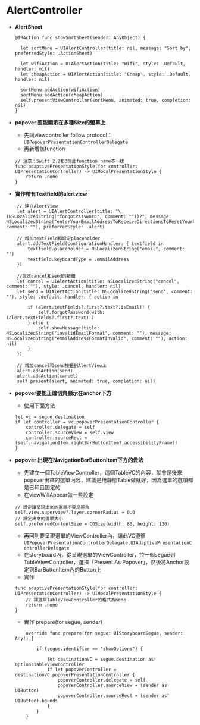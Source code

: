 # AlertController

* **AlertSheet**

  ```text
  @IBAction func showSortSheet(sender: AnyObject) {

    let sortMenu = UIAlertController(title: nil, message: "Sort by", preferredStyle: .ActionSheet)

    let wifiAction = UIAlertAction(title: "Wifi", style: .Default, handler: nil)
    let cheapAction = UIAlertAction(title: "Cheap", style: .Default, handler: nil)

    sortMenu.addAction(wifiAction)
    sortMenu.addAction(cheapAction)
    self.presentViewController(sortMenu, animated: true, completion: nil)
  }
  ```

* **popover 要能顯示在多種Size的螢幕上**

  * 先讓viewcontroller follow protocol：`UIPopoverPresentationControllerDelegate`
  * 再新增該function

  ```text
  // 注意：Swift 2.2和3的此function name不一樣
  func adaptivePresentationStyle(for controller: UIPresentationController) -> UIModalPresentationStyle {
      return .none
  }
  ```

* **實作帶有Textfield的alertview**

```text
    // 建立AlertView
    let alert = UIAlertController(title: "\(NSLocalizedString("forgotPassword", comment: ""))?", message: NSLocalizedString("enterYourEmailAddressToReceiveDirectionsToResetYourPassword", comment: ""), preferredStyle: .alert)

    // 增加textField和設定placeholder
    alert.addTextField(configurationHandler: { textfield in
        textfield.placeholder = NSLocalizedString("email", comment: "")
        textfield.keyboardType = .emailAddress
    })

    //設定cancel和send的按鈕
    let cancel = UIAlertAction(title: NSLocalizedString("cancel", comment: ""), style: .cancel, handler: nil)
    let send = UIAlertAction(title: NSLocalizedString("send", comment: ""), style: .default, handler: { action in

        if (alert.textFields?.first?.text?.isEmail)! {
            self.forgotPassword(with: (alert.textFields?.first?.text)!)
        } else {
            self.showMessage(title: NSLocalizedString("invalidEmailFormat", comment: ""), message: NSLocalizedString("emailAddressFormatInvalid", comment: ""), action: nil)
        }
    })

    // 增加cancel和send按鈕到AlertView上
    alert.addAction(send)
    alert.addAction(cancel)
    self.present(alert, animated: true, completion: nil)
```

* **popover要能正確切齊顯示在anchor下方**

  * 使用下面方法

  ```text
  let vc = segue.destination
  if let controller = vc.popoverPresentationController {
      controller.delegate = self
      controller.sourceView = self.view
      controller.sourceRect = (self.navigationItem.rightBarButtonItem?.accessibilityFrame)!
  }
  ```

* **popover 出現在NavigationBarButtonItem下方的做法**

  * 先建立一個TableViewController，這個TableVC的內容，就會是後來popover出來的選單內容，建議是用靜態Table做就好，因為選單的選項都是已知且固定的
  * 在viewWillAppear做一些設定

  ```text
  // 設定讓呈現出來的選單不要是圓角
  self.view.superview?.layer.cornerRadius = 0.0
  // 設定出來的選單大小
  self.preferredContentSize = CGSize(width: 80, height: 130)
  ```

  * 再回到要呈現選單的ViewController內，讓此VC遵循`UIPopoverPresentationControllerDelegate,UIAdaptivePresentationControllerDelegate`
  * 在storyboard內，從呈現選單的ViewController，拉一個segue到TableViewController，選擇「Present As Popover」，然後將Anchor設定到BarButtonItem內的Button上
  * 實作

  ```text
  func adaptivePresentationStyle(for controller: UIPresentationController) -> UIModalPresentationStyle { 
      // 讓選單TableViewController的格式為none
      return .none 
  }
  ```

  * 實作 prepare\(for segue, sender\)

  ```text
      override func prepare(for segue: UIStoryboardSegue, sender: Any!) {

          if (segue.identifier == "showOptions") {

              let destinationVC = segue.destination as! OptionsTableViewController
              if let popoverController = destinationVC.popoverPresentationController {
                  popoverController.delegate = self
                  popoverController.sourceView = (sender as! UIButton)
                  popoverController.sourceRect = (sender as! UIButton).bounds
              }
          }
      }
  ```

